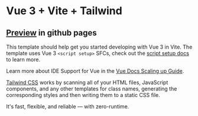 # Vue 3 + Vite + Tailwind

## [Preview](https://r-ijal.github.io/portofolio-vue-tailwind/) in github pages

This template should help get you started developing with Vue 3 in Vite. The template uses Vue 3 `<script setup>` SFCs, check out the [script setup docs](https://v3.vuejs.org/api/sfc-script-setup.html#sfc-script-setup) to learn more.

Learn more about IDE Support for Vue in the [Vue Docs Scaling up Guide](https://vuejs.org/guide/scaling-up/tooling.html#ide-support).

[Tailwind CSS](https://tailwindcss.com/) works by scanning all of your HTML files, JavaScript components, and any other templates for class names, generating the corresponding styles and then writing them to a static CSS file.

It's fast, flexible, and reliable — with zero-runtime.